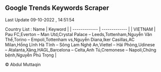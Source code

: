 

## Google Trends Keywords Scraper 
 
Last Update 09-10-2022 , 14:51:54

Country List :
 Name  | Keyword |
| ------------- | ------------- |
| VIETNAM | Pau FC,Everton – Man Utd,Crystal Palace – Leeds,Tottenham,Nguyễn Văn Thể,Torino – Empoli,Tottenham vs,Nguyễn Diana,Iker Casillas,AC Milan,Hồng Lĩnh Hà Tĩnh – Sông Lam Nghệ An,Viettel – Hải Phòng,Udinese – Atalanta,Xăng,HAGL,Barcelona – Celta,Anh Tú,Cremonese – Napoli,Chứng bệnh,Nguyễn Phú Trọng |



© Abdul Muttaqin 
